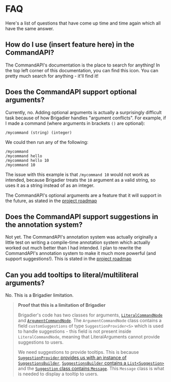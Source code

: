 # FAQ

Here's a list of questions that have come up time and time again which all have the same answer.

## How do I use (insert feature here) in the CommandAPI?

The CommandAPI's documentation is the place to search for anything! In the top left corner of this documentation, you can find this <i class="fas fa-search"></i> icon. You can pretty much search for anything - it'll find it!

## Does the CommandAPI support optional arguments?

Currently, no. Adding optional arguments is actually a surprisingly difficult task because of how Brigadier handles "argument conflicts". For example, if I made a command (where arguments in brackets `()` are optional):

```mccmd
/mycommand (string) (integer)
```

We could then run any of the following:

```mccmd
/mycommand
/mycommand hello
/mycommand hello 10
/mycommand 10
```

The issue with this example is that `/mycommand 10` would not work as intended, because Brigadier treats the `10` argument as a valid string, so uses it as a string instead of as an integer.

The CommandAPI's optional arguments are a feature that it will support in the future, as stated in the [project roadmap](https://github.com/JorelAli/CommandAPI#future-project-plans--timeline)

## Does the CommandAPI support suggestions in the annotation system?

Not yet. The CommandAPI's annotation system was actually originally a little test on writing a compile-time annotation system which actually worked out much better than I had intended. I plan to rewrite the CommandAPI's annotation system to make it much more powerful (and support suggestions!). This is stated in the [project roadmap](https://github.com/JorelAli/CommandAPI#future-project-plans--timeline)

## Can you add tooltips to literal/multiliteral arguments?

No. This is a Brigadier limitation.

> **Proof that this is a limitation of Brigadier**
>
> Brigadier's code has two classes for arguments, [`LiteralCommandNode`](https://github.com/Mojang/brigadier/blob/master/src/main/java/com/mojang/brigadier/tree/LiteralCommandNode.java) and [`ArgumentCommandNode`](https://github.com/Mojang/brigadier/blob/master/src/main/java/com/mojang/brigadier/tree/ArgumentCommandNode.java). The `ArgumentCommandNode` class contains a field `customSuggestions` of type `SuggestionProvider<S>` which is used to handle suggestions - this field is not present inside `LiteralCommandNode`, meaning that LiteralArguments cannot provide suggestions to users.
> 
> We need suggestions to provide tooltips. This is because [`SuggestionProvider` provides us with an instance of `SuggestionsBuilder`](https://github.com/Mojang/brigadier/blob/master/src/main/java/com/mojang/brigadier/suggestion/SuggestionProvider.java#L13), [`SuggestionsBuilder` contains a `List<Suggestion>`](https://github.com/Mojang/brigadier/blob/cf754c4ef654160dca946889c11941634c5db3d5/src/main/java/com/mojang/brigadier/suggestion/SuggestionsBuilder.java#L20) and the [`Suggestion` class contains `Message`](https://github.com/Mojang/brigadier/blob/cf754c4ef654160dca946889c11941634c5db3d5/src/main/java/com/mojang/brigadier/suggestion/Suggestion.java#L14). This `Message` class is what is needed to display a tooltip to users.